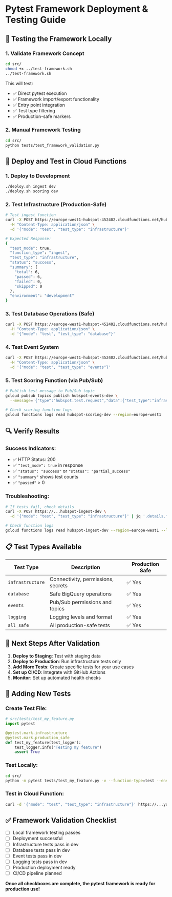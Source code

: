 # Pytest Framework Deployment & Testing Guide

## 🧪 Testing the Framework Locally

### 1. Validate Framework Concept
```bash
cd src/
chmod +x ../test-framework.sh
../test-framework.sh
```

This will test:
- ✅ Direct pytest execution
- ✅ Framework import/export functionality  
- ✅ Entry point integration
- ✅ Test type filtering
- ✅ Production-safe markers

### 2. Manual Framework Testing
```bash
cd src/
python tests/test_framework_validation.py
```

## 🚀 Deploy and Test in Cloud Functions

### 1. Deploy to Development
```bash
./deploy.sh ingest dev
./deploy.sh scoring dev
```

### 2. Test Infrastructure (Production-Safe)
```bash
# Test ingest function
curl -X POST https://europe-west1-hubspot-452402.cloudfunctions.net/hubspot-ingest-dev \
  -H "Content-Type: application/json" \
  -d '{"mode": "test", "test_type": "infrastructure"}'

# Expected Response:
{
  "test_mode": true,
  "function_type": "ingest", 
  "test_type": "infrastructure",
  "status": "success",
  "summary": {
    "total": 6,
    "passed": 6,
    "failed": 0,
    "skipped": 0
  },
  "environment": "development"
}
```

### 3. Test Database Operations (Safe)
```bash
curl -X POST https://europe-west1-hubspot-452402.cloudfunctions.net/hubspot-ingest-dev \
  -H "Content-Type: application/json" \
  -d '{"mode": "test", "test_type": "database"}'
```

### 4. Test Event System
```bash
curl -X POST https://europe-west1-hubspot-452402.cloudfunctions.net/hubspot-ingest-dev \
  -H "Content-Type: application/json" \
  -d '{"mode": "test", "test_type": "events"}'
```

### 5. Test Scoring Function (via Pub/Sub)
```bash
# Publish test message to Pub/Sub topic
gcloud pubsub topics publish hubspot-events-dev \
  --message='{"type":"hubspot.test.request","data":{"test_type":"infrastructure"}}'

# Check scoring function logs
gcloud functions logs read hubspot-scoring-dev --region=europe-west1
```

## 🔍 Verify Results

### Success Indicators:
- ✅ HTTP Status: 200
- ✅ `"test_mode": true` in response
- ✅ `"status": "success"` or `"status": "partial_success"`
- ✅ `"summary"` shows test counts
- ✅ `"passed"` > 0

### Troubleshooting:
```bash
# If tests fail, check details
curl -X POST https://...hubspot-ingest-dev \
  -d '{"mode": "test", "test_type": "infrastructure"}' | jq '.details.failed_tests'

# Check function logs
gcloud functions logs read hubspot-ingest-dev --region=europe-west1 --limit=50
```

## 📋 Test Types Available

| Test Type | Description | Production Safe |
|-----------|-------------|-----------------|
| `infrastructure` | Connectivity, permissions, secrets | ✅ Yes |
| `database` | Safe BigQuery operations | ✅ Yes |
| `events` | Pub/Sub permissions and topics | ✅ Yes |
| `logging` | Logging levels and format | ✅ Yes |
| `all_safe` | All production-safe tests | ✅ Yes |

## 🎯 Next Steps After Validation

1. **Deploy to Staging**: Test with staging data
2. **Deploy to Production**: Run infrastructure tests only
3. **Add More Tests**: Create specific tests for your use cases
4. **Set up CI/CD**: Integrate with GitHub Actions
5. **Monitor**: Set up automated health checks

## 🚧 Adding New Tests

### Create Test File:
```python
# src/tests/test_my_feature.py
import pytest

@pytest.mark.infrastructure
@pytest.mark.production_safe
def test_my_feature(test_logger):
    test_logger.info("Testing my feature")
    assert True
```

### Test Locally:
```bash
cd src/
python -m pytest tests/test_my_feature.py -v --function-type=test --environment=development
```

### Test in Cloud Function:
```bash
curl -d '{"mode": "test", "test_type": "infrastructure"}' https://...your-function
```

## ✅ Framework Validation Checklist

- [ ] Local framework testing passes
- [ ] Deployment successful  
- [ ] Infrastructure tests pass in dev
- [ ] Database tests pass in dev
- [ ] Event tests pass in dev
- [ ] Logging tests pass in dev
- [ ] Production deployment ready
- [ ] CI/CD pipeline planned

**Once all checkboxes are complete, the pytest framework is ready for production use!**